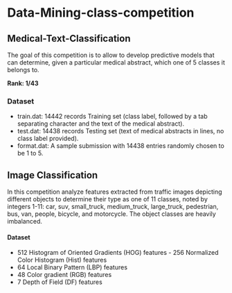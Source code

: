 # Data-Mining-class-competition

## Medical-Text-Classification

The goal of this competition is to allow to develop predictive models that can determine, given a particular medical abstract, which one of 5 classes it belongs to.

**Rank: 1/43**

### Dataset

- train.dat: 14442 records
Training set (class label, followed by a tab separating character and the text of the medical abstract).
- test.dat: 14438 records
Testing set (text of medical abstracts in lines, no class label provided).
- format.dat: A sample submission with 14438 entries randomly chosen to be 1 to 5.

## Image Classification

In this competition analyze features extracted from traffic images depicting different objects to determine their type as one of 11 classes, noted by integers 1-11: car, suv, small_truck, medium_truck, large_truck, pedestrian, bus, van, people, bicycle, and motorcycle. The object classes are heavily imbalanced.

#### Dataset
- 512 Histogram of Oriented Gradients (HOG) features - 256 Normalized Color Histogram (Hist) features
- 64 Local Binary Pattern (LBP) features
- 48 Color gradient (RGB) features
- 7 Depth of Field (DF) features